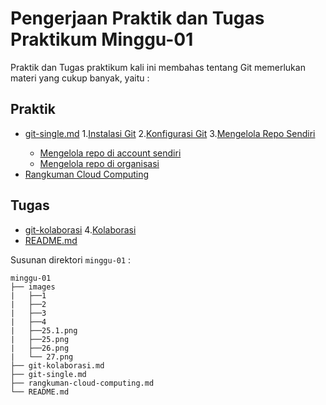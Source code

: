 # Pengerjaan Praktik dan Tugas Praktikum Minggu-01
Praktik dan Tugas praktikum kali ini membahas tentang Git memerlukan materi yang cukup banyak, yaitu :
## Praktik
* [git-single.md](git-single.md)
    1.[Instalasi Git](git-single.md)
    2.[Konfigurasi Git](git-single.md) 
    3.[Mengelola Repo Sendiri](git-single.md) <Enter>
     * [Mengelola repo di account sendiri](git-single.md)
     * [Mengelola repo di organisasi](git-single.md)
* [Rangkuman Cloud Computing](rangkuman-cloud-computing.md)
## Tugas
* [git-kolaborasi](git-kolaborasi.md)
    4.[Kolaborasi](git-kolaborasi.md)
* [README.md](README.md)


Susunan direktori `minggu-01` :
```
minggu-01
├── images
|   ├──1
|   ├──2
|   ├──3
|   ├──4
|   ├──25.1.png
|   ├──25.png
|   ├──26.png
|   └── 27.png
├── git-kolaborasi.md
├── git-single.md
├── rangkuman-cloud-computing.md
└── README.md
```
